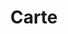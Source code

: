 ---
layout: default-paginate
title: "Carte"
permalink: voyages
pagination:
    enabled: true
    category: voyages
---